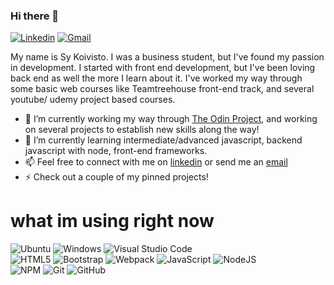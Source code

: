 ### Hi there 👋

[![Linkedin](https://img.shields.io/badge/-LinkedIn-blue?style=flat&logo=Linkedin&logoColor=white)](https://www.linkedin.com/in/sykoivisto/)
[![Gmail](https://img.shields.io/badge/-Gmail-c14438?style=flat&logo=Gmail&logoColor=white)](mailto:sykoivisto@gmail.com)

My name is Sy Koivisto. I was a business student, but I've found my passion in development. I started with front end development, but I've been loving back end as well the more I learn about it. I've worked my way through some basic web courses like Teamtreehouse front-end track, and several youtube/ udemy project based courses. 
- 🔭 I’m currently working my way through [The Odin Project](https://www.theodinproject.com/), and working on several projects to establish new skills along the way!
- 🌱 I’m currently learning intermediate/advanced javascript, backend javascript with node, front-end frameworks.
- 📫 Feel free to connect with me on [linkedin](https://www.linkedin.com/in/sykoivisto/) or send me an [email](mailto:sykoivisto@gmail.com)
- ⚡ Check out a couple of my pinned projects!

# what im using right now
![Ubuntu](https://img.shields.io/badge/Ubuntu-E95420?style=for-the-badge&logo=ubuntu&logoColor=white)
![Windows](https://img.shields.io/badge/Windows-0078D6?style=for-the-badge&logo=windows&logoColor=white)
![Visual Studio Code](https://img.shields.io/badge/Visual%20Studio%20Code-0078d7.svg?style=for-the-badge&logo=visual-studio-code&logoColor=white)  
![HTML5](https://img.shields.io/badge/html5-%23E34F26.svg?style=for-the-badge&logo=html5&logoColor=white)
![Bootstrap](https://img.shields.io/badge/bootstrap-%23563D7C.svg?style=for-the-badge&logo=bootstrap&logoColor=white)
![Webpack](https://img.shields.io/badge/webpack-%238DD6F9.svg?style=for-the-badge&logo=webpack&logoColor=black)
![JavaScript](https://img.shields.io/badge/javascript-%23323330.svg?style=for-the-badge&logo=javascript&logoColor=%23F7DF1E)
![NodeJS](https://img.shields.io/badge/node.js-6DA55F?style=for-the-badge&logo=node.js&logoColor=white)  
![NPM](https://img.shields.io/badge/NPM-%23000000.svg?style=for-the-badge&logo=npm&logoColor=white)
![Git](https://img.shields.io/badge/git-%23F05033.svg?style=for-the-badge&logo=git&logoColor=white)
![GitHub](https://img.shields.io/badge/github-%23121011.svg?style=for-the-badge&logo=github&logoColor=white)

